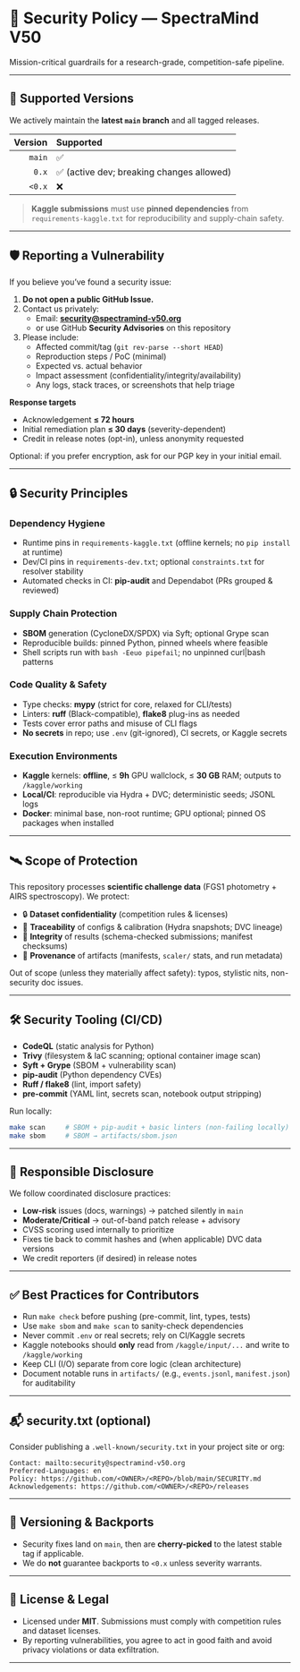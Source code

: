# 🔐 Security Policy — SpectraMind V50

Mission-critical guardrails for a research-grade, competition-safe pipeline.

---

## 📌 Supported Versions

We actively maintain the **latest `main` branch** and all tagged releases.

| Version | Supported                                |
|--------:|:-----------------------------------------|
| `main`  | ✅                                        |
| `0.x`   | ✅ (active dev; breaking changes allowed) |
| `<0.x`  | ❌                                        |

> **Kaggle submissions** must use **pinned dependencies** from `requirements-kaggle.txt` for reproducibility and supply-chain safety.

---

## 🛡️ Reporting a Vulnerability

If you believe you’ve found a security issue:

1. **Do not open a public GitHub Issue.**
2. Contact us privately:
   - Email: **security@spectramind-v50.org**
   - or use GitHub **Security Advisories** on this repository
3. Please include:
   - Affected commit/tag (`git rev-parse --short HEAD`)
   - Reproduction steps / PoC (minimal)
   - Expected vs. actual behavior
   - Impact assessment (confidentiality/integrity/availability)
   - Any logs, stack traces, or screenshots that help triage

**Response targets**
- Acknowledgement **≤ 72 hours**
- Initial remediation plan **≤ 30 days** (severity-dependent)
- Credit in release notes (opt-in), unless anonymity requested

Optional: if you prefer encryption, ask for our PGP key in your initial email.

---

## 🔒 Security Principles

### Dependency Hygiene
- Runtime pins in `requirements-kaggle.txt` (offline kernels; no `pip install` at runtime)
- Dev/CI pins in `requirements-dev.txt`; optional `constraints.txt` for resolver stability
- Automated checks in CI: **pip-audit** and Dependabot (PRs grouped & reviewed)

### Supply Chain Protection
- **SBOM** generation (CycloneDX/SPDX) via Syft; optional Grype scan
- Reproducible builds: pinned Python, pinned wheels where feasible
- Shell scripts run with `bash -Eeuo pipefail`; no unpinned curl|bash patterns

### Code Quality & Safety
- Type checks: **mypy** (strict for core, relaxed for CLI/tests)
- Linters: **ruff** (Black-compatible), **flake8** plug-ins as needed
- Tests cover error paths and misuse of CLI flags
- **No secrets** in repo; use `.env` (git-ignored), CI secrets, or Kaggle secrets

### Execution Environments
- **Kaggle** kernels: **offline**, ≤ **9h** GPU wallclock, ≤ **30 GB** RAM; outputs to `/kaggle/working`
- **Local/CI**: reproducible via Hydra + DVC; deterministic seeds; JSONL logs
- **Docker**: minimal base, non-root runtime; GPU optional; pinned OS packages when installed

---

## 🛰️ Scope of Protection

This repository processes **scientific challenge data** (FGS1 photometry + AIRS spectroscopy). We protect:

- 🔒 **Dataset confidentiality** (competition rules & licenses)
- 📑 **Traceability** of configs & calibration (Hydra snapshots; DVC lineage)
- 🧪 **Integrity** of results (schema-checked submissions; manifest checksums)
- 🔄 **Provenance** of artifacts (manifests, `scaler/` stats, and run metadata)

Out of scope (unless they materially affect safety): typos, stylistic nits, non-security doc issues.

---

## 🛠️ Security Tooling (CI/CD)

- **CodeQL** (static analysis for Python)
- **Trivy** (filesystem & IaC scanning; optional container image scan)
- **Syft + Grype** (SBOM + vulnerability scan)
- **pip-audit** (Python dependency CVEs)
- **Ruff / flake8** (lint, import safety)
- **pre-commit** (YAML lint, secrets scan, notebook output stripping)

Run locally:

```bash
make scan     # SBOM + pip-audit + basic linters (non-failing locally)
make sbom     # SBOM → artifacts/sbom.json
````

---

## 🤝 Responsible Disclosure

We follow coordinated disclosure practices:

* **Low-risk** issues (docs, warnings) → patched silently in `main`
* **Moderate/Critical** → out-of-band patch release + advisory
* CVSS scoring used internally to prioritize
* Fixes tie back to commit hashes and (when applicable) DVC data versions
* We credit reporters (if desired) in release notes

---

## ✅ Best Practices for Contributors

* Run `make check` before pushing (pre-commit, lint, types, tests)
* Use `make sbom` and `make scan` to sanity-check dependencies
* Never commit `.env` or real secrets; rely on CI/Kaggle secrets
* Kaggle notebooks should **only** read from `/kaggle/input/...` and write to `/kaggle/working`
* Keep CLI (I/O) separate from core logic (clean architecture)
* Document notable runs in `artifacts/` (e.g., `events.jsonl`, `manifest.json`) for auditability

---

## 📬 security.txt (optional)

Consider publishing a `.well-known/security.txt` in your project site or org:

```
Contact: mailto:security@spectramind-v50.org
Preferred-Languages: en
Policy: https://github.com/<OWNER>/<REPO>/blob/main/SECURITY.md
Acknowledgements: https://github.com/<OWNER>/<REPO>/releases
```

---

## 🧭 Versioning & Backports

* Security fixes land on `main`, then are **cherry-picked** to the latest stable tag if applicable.
* We do **not** guarantee backports to `<0.x` unless severity warrants.

---

## 📄 License & Legal

* Licensed under **MIT**. Submissions must comply with competition rules and dataset licenses.
* By reporting vulnerabilities, you agree to act in good faith and avoid privacy violations or data exfiltration.

---
